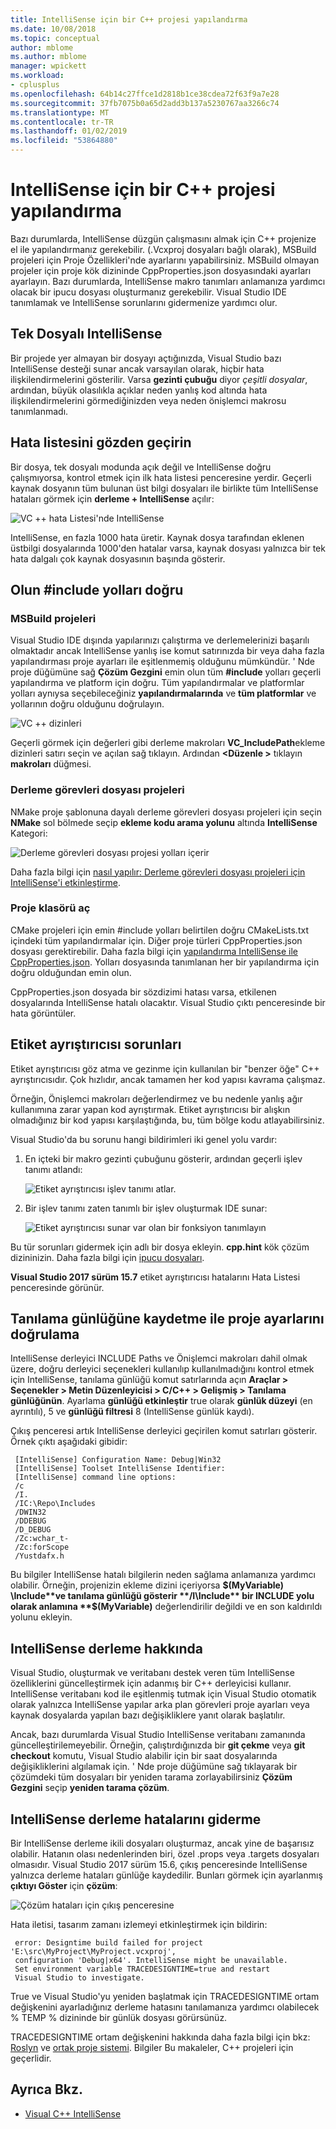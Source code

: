 ```yaml
---
title: IntelliSense için bir C++ projesi yapılandırma
ms.date: 10/08/2018
ms.topic: conceptual
author: mblome
ms.author: mblome
manager: wpickett
ms.workload:
- cplusplus
ms.openlocfilehash: 64b14c27ffce1d2818b1ce38cdea72f63f9a7e28
ms.sourcegitcommit: 37fb7075b0a65d2add3b137a5230767aa3266c74
ms.translationtype: MT
ms.contentlocale: tr-TR
ms.lasthandoff: 01/02/2019
ms.locfileid: "53864880"
---
```

# <a name="configure-a-c-project-for-intellisense"></a>IntelliSense için bir C++ projesi yapılandırma

Bazı durumlarda, IntelliSense düzgün çalışmasını almak için C++ projenize el ile yapılandırmanız gerekebilir. (.Vcxproj dosyaları bağlı olarak), MSBuild projeleri için Proje Özellikleri'nde ayarlarını yapabilirsiniz. MSBuild olmayan projeler için proje kök dizininde CppProperties.json dosyasındaki ayarları ayarlayın. Bazı durumlarda, IntelliSense makro tanımları anlamanıza yardımcı olacak bir ipucu dosyası oluşturmanız gerekebilir. Visual Studio IDE tanımlamak ve IntelliSense sorunlarını gidermenize yardımcı olur.



## <a name="single-file-intellisense"></a>Tek Dosyalı IntelliSense

Bir projede yer almayan bir dosyayı açtığınızda, Visual Studio bazı IntelliSense desteği sunar ancak varsayılan olarak, hiçbir hata ilişkilendirmelerini gösterilir. Varsa **gezinti çubuğu** diyor *çeşitli dosyalar*, ardından, büyük olasılıkla açıklar neden yanlış kod altında hata ilişkilendirmelerini görmediğinizden veya neden önişlemci makrosu tanımlanmadı.

## <a name="check-the-error-list"></a>Hata listesini gözden geçirin

Bir dosya, tek dosyalı modunda açık değil ve IntelliSense doğru çalışmıyorsa, kontrol etmek için ilk hata listesi penceresine yerdir. Geçerli kaynak dosyanın tüm bulunan üst bilgi dosyaları ile birlikte tüm IntelliSense hataları görmek için **derleme + IntelliSense** açılır:

![VC ++ hata Listesi'nde IntelliSense](media/vcpp-intellisense-error-list.png)

IntelliSense, en fazla 1000 hata üretir. Kaynak dosya tarafından eklenen üstbilgi dosyalarında 1000'den hatalar varsa, kaynak dosyası yalnızca bir tek hata dalgalı çok kaynak dosyasının başında gösterir.

## <a name="ensure-include-paths-are-correct"></a>Olun #include yolları doğru

### <a name="msbuild-projects"></a>MSBuild projeleri

Visual Studio IDE dışında yapılarınızı çalıştırma ve derlemelerinizi başarılı olmaktadır ancak IntelliSense yanlış ise komut satırınızda bir veya daha fazla yapılandırması proje ayarları ile eşitlenmemiş olduğunu mümkündür. ' Nde proje düğümüne sağ **Çözüm Gezgini** emin olun tüm **#include** yolları geçerli yapılandırma ve platform için doğru. Tüm yapılandırmalar ve platformlar yolları aynıysa seçebileceğiniz **yapılandırmalarında** ve **tüm platformlar** ve yollarının doğru olduğunu doğrulayın.

![VC ++ dizinleri](media/vcpp-intellisense-include-paths.png)

 Geçerli görmek için değerleri gibi derleme makroları **VC_IncludePath**ekleme dizinleri satırı seçin ve açılan sağ tıklayın. Ardından  **\<Düzenle >** tıklayın **makroları** düğmesi.

### <a name="makefile-projects"></a>Derleme görevleri dosyası projeleri

NMake proje şablonuna dayalı derleme görevleri dosyası projeleri için seçin **NMake** sol bölmede seçip **ekleme kodu arama yolunu** altında **IntelliSense** Kategori:

![Derleme görevleri dosyası projesi yolları içerir](media/vcpp-intellisense-makefile-include-paths.png)

Daha fazla bilgi için [nasıl yapılır: Derleme görevleri dosyası projeleri için IntelliSense'i etkinleştirme](/cpp/ide/how-to-enable-intellisense-for-makefile-projects).

### <a name="open-folder-projects"></a>Proje klasörü aç

CMake projeleri için emin #include yolları belirtilen doğru CMakeLists.txt içindeki tüm yapılandırmalar için. Diğer proje türleri CppProperties.json dosyası gerektirebilir. Daha fazla bilgi için [yapılandırma IntelliSense ile CppProperties.json](/cpp/ide/non-msbuild-projects#cppproperties). Yolları dosyasında tanımlanan her bir yapılandırma için doğru olduğundan emin olun.

CppProperties.json dosyada bir sözdizimi hatası varsa, etkilenen dosyalarında IntelliSense hatalı olacaktır. Visual Studio çıktı penceresinde bir hata görüntüler.

## <a name="tag-parser-issues"></a>Etiket ayrıştırıcısı sorunları

Etiket ayrıştırıcısı göz atma ve gezinme için kullanılan bir "benzer öğe" C++ ayrıştırıcısıdır. Çok hızlıdır, ancak tamamen her kod yapısı kavrama çalışmaz.

Örneğin, Önişlemci makroları değerlendirmez ve bu nedenle yanlış ağır kullanımına zarar yapan kod ayrıştırmak. Etiket ayrıştırıcısı bir alışkın olmadığınız bir kod yapısı karşılaştığında, bu, tüm bölge kodu atlayabilirsiniz.

Visual Studio'da bu sorunu hangi bildirimleri iki genel yolu vardır:

1. En içteki bir makro gezinti çubuğunu gösterir, ardından geçerli işlev tanımı atlandı:

   ![Etiket ayrıştırıcısı işlev tanımı atlar.](media/vcpp-intellisense-tag-parser-macro.png)

1. Bir işlev tanımı zaten tanımlı bir işlev oluşturmak IDE sunar:

   ![Etiket ayrıştırıcısı sunar var olan bir fonksiyon tanımlayın](media/vcpp-intellisense-tag-parser-function.png)

Bu tür sorunları gidermek için adlı bir dosya ekleyin. **cpp.hint** kök çözüm dizininizin. Daha fazla bilgi için [ipucu dosyaları](/cpp/ide/hint-files).

**Visual Studio 2017 sürüm 15.7** etiket ayrıştırıcısı hatalarını Hata Listesi penceresinde görünür.

## <a name="validate-project-settings-with-diagnostic-logging"></a>Tanılama günlüğüne kaydetme ile proje ayarlarını doğrulama

IntelliSense derleyici INCLUDE Paths ve Önişlemci makroları dahil olmak üzere, doğru derleyici seçenekleri kullanılıp kullanılmadığını kontrol etmek için IntelliSense, tanılama günlüğü komut satırlarında açın **Araçlar > Seçenekler > Metin Düzenleyicisi > C/C++ > Gelişmiş > Tanılama günlüğünün**. Ayarlama **günlüğü etkinleştir** true olarak **günlük düzeyi** (en ayrıntılı), 5 ve **günlüğü filtresi** 8 (IntelliSense günlük kaydı).

Çıkış penceresi artık IntelliSense derleyici geçirilen komut satırları gösterir. Örnek çıktı aşağıdaki gibidir:

```output
 [IntelliSense] Configuration Name: Debug|Win32
 [IntelliSense] Toolset IntelliSense Identifier:
 [IntelliSense] command line options:
 /c
 /I.
 /IC:\Repo\Includes
 /DWIN32
 /DDEBUG
 /D_DEBUG
 /Zc:wchar_t-
 /Zc:forScope
 /Yustdafx.h
```

Bu bilgiler IntelliSense hatalı bilgilerin neden sağlama anlamanıza yardımcı olabilir. Örneğin, projenizin ekleme dizini içeriyorsa **$(MyVariable) \Include**ve tanılama günlüğü gösterir **/I\Include** bir INCLUDE yolu olarak anlamına **$(MyVariable)** değerlendirilir değildi ve en son kaldırıldı yolunu ekleyin.

## <a name="about-the-intellisense-build"></a>IntelliSense derleme hakkında

Visual Studio, oluşturmak ve veritabanı destek veren tüm IntelliSense özelliklerini güncelleştirmek için adanmış bir C++ derleyicisi kullanır. IntelliSense veritabanı kod ile eşitlenmiş tutmak için Visual Studio otomatik olarak yalnızca IntelliSense yapılar arka plan görevleri proje ayarları veya kaynak dosyalarda yapılan bazı değişikliklere yanıt olarak başlatılır.

Ancak, bazı durumlarda Visual Studio IntelliSense veritabanı zamanında güncelleştirilemeyebilir. Örneğin, çalıştırdığınızda bir **git çekme** veya **git checkout** komutu, Visual Studio alabilir için bir saat dosyalarında değişikliklerini algılamak için. ' Nde proje düğümüne sağ tıklayarak bir çözümdeki tüm dosyaları bir yeniden tarama zorlayabilirsiniz **Çözüm Gezgini** seçip **yeniden tarama çözüm**.

## <a name="troubleshooting-intellisense-build-failures"></a>IntelliSense derleme hatalarını giderme

Bir IntelliSense derleme ikili dosyaları oluşturmaz, ancak yine de başarısız olabilir. Hatanın olası nedenlerinden biri, özel .props veya .targets dosyaları olmasıdır. Visual Studio 2017 sürüm 15.6, çıkış penceresinde IntelliSense yalnızca derleme hataları günlüğe kaydedilir. Bunları görmek için ayarlanmış **çıktıyı Göster** için **çözüm**:

![Çözüm hataları için çıkış penceresine](media/vcpp-intellisense-output-window.png)

Hata iletisi, tasarım zamanı izlemeyi etkinleştirmek için bildirin:

```output
 error: Designtime build failed for project 'E:\src\MyProject\MyProject.vcxproj',
 configuration 'Debug|x64'. IntelliSense might be unavailable.
 Set environment variable TRACEDESIGNTIME=true and restart
 Visual Studio to investigate.
```

True ve Visual Studio'yu yeniden başlatmak için TRACEDESIGNTIME ortam değişkenini ayarladığınız derleme hatasını tanılamanıza yardımcı olabilecek % TEMP % dizininde bir günlük dosyası görürsünüz.

TRACEDESIGNTIME ortam değişkenini hakkında daha fazla bilgi için bkz: [Roslyn](https://github.com/dotnet/roslyn/wiki/Diagnosing-Project-System-Build-Errors) ve [ortak proje sistemi](https://github.com/dotnet/project-system/blob/master/docs/design-time-builds.md). Bilgiler Bu makaleler, C++ projeleri için geçerlidir.

## <a name="see-also"></a>Ayrıca Bkz.

- [Visual C++ IntelliSense](visual-cpp-intellisense.md)
